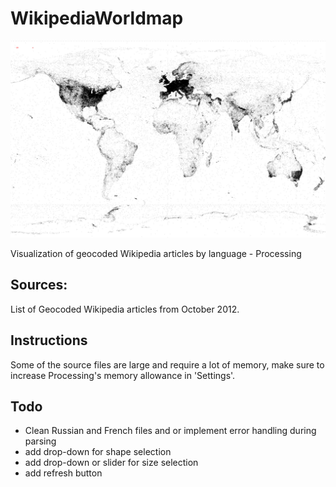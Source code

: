 # WikipediaWorldmap
![Geocoded Wikipedia Articles by language](https://github.com/Tobystereo/WikipediaWorldmap/blob/master/preview.gif?raw=true)

Visualization of geocoded Wikipedia articles by language - Processing

## Sources:
List of Geocoded Wikipedia articles from October 2012.


## Instructions
Some of the source files are large and require a lot of memory, make sure to increase Processing's memory allowance in 'Settings'.

## Todo
- Clean Russian and French files and or implement error handling during parsing
- add drop-down for shape selection
- add drop-down or slider for size selection
- add refresh button

